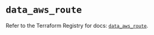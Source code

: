 # `data_aws_route`

Refer to the Terraform Registry for docs: [`data_aws_route`](https://registry.terraform.io/providers/hashicorp/aws/6.13.0/docs/data-sources/route).
